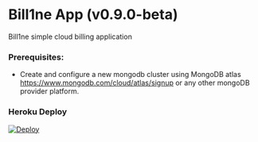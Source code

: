 # Bill1ne App (v0.9.0-beta)
Bill1ne simple cloud billing application

### Prerequisites:
 - Create and configure a new mongodb cluster using MongoDB atlas https://www.mongodb.com/cloud/atlas/signup or any other mongoDB provider platform.


### Heroku Deploy
[![Deploy](https://www.herokucdn.com/deploy/button.svg)](https://heroku.com/deploy?template=https://github.com/Bill1ne/bill1ne-app/tree/main)
